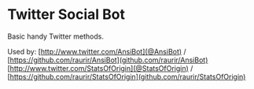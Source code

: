 # Twitter Social Bot

Basic handy Twitter methods.

Used by:
[http://www.twitter.com/AnsiBot](@AnsiBot) / [https://github.com/raurir/AnsiBot](github.com/raurir/AnsiBot)
[http://www.twitter.com/StatsOfOrigin](@StatsOfOrigin) / [https://github.com/raurir/StatsOfOrigin](github.com/raurir/StatsOfOrigin)
